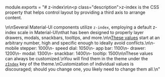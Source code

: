 module.exports = "# z-index\n\n<p class=\"description\">z-index is the CSS property that helps control layout by providing a third axis to arrange content.</p>\n\nSeveral Material-UI components utilize `z-index`, employing a default z-index scale in Material-UI\nthat has been designed to properly layer drawers, modals, snackbars, tooltips, and more.\n\n[These values](https://github.com/Foso/material-ui/blob/master/packages/material-ui/src/styles/zIndex.js) start at an arbitrary number, high and specific enough to ideally avoid conflicts.\n\n- mobile stepper: 1000\n- speed dial: 1050\n- app bar: 1100\n- drawer: 1200\n- modal: 1300\n- snackbar: 1400\n- tooltip: 1500\n\nThese values can always be customized.\nYou will find them in the theme under the [`zIndex`](/customization/default-theme/?expand-path=$.zIndex) key of the theme.\nCustomization of individual values is discouraged; should you change one, you likely need to change them all.\n"